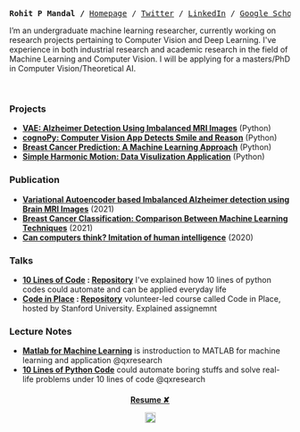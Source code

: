<p align="center">
  
  
  <p><pre align="center">
<strong>Rohit P Mandal /</strong> <a href="https://xiaowuc2.vercel.app">​Homepage​</a> / <a href="https://twitter.com/xiaowuc2">Twitter</a> / <a href="https://linkedin.com/in/xiaowuc2">​LinkedIn​</a> / <a href="https://scholar.google.com/citations?user=iHd8-ZkAAAAJ&hl=en">​Google Scholar​</a> / <a href="https://www.quora.com/profile/Rohit-Prasan-Mandal">Quora</a> / <a href="https://www.youtube.com/channel/UCX7oe66V8zyFpAJyMfPL9VA">​YouTube​</a></pre></p>

 I’m an undergraduate machine learning researcher, currently working on research 
 projects pertaining to Computer Vision and Deep Learning.  I've experience in both industrial research and academic research in 
 the field of Machine Learning and Computer Vision.
 I will be applying for a masters/PhD in Computer Vision/Theoretical AI.
  
<br>

### Projects ​
   - **[VAE: Alzheimer Detection Using Imbalanced MRI Images](https://github.com/xiaowuc2/Variational-Autoencoder-Alzheimer-Detection-Using-Imbalanced-MRI-Images)** (Python)
   - **[cognoPy: Computer Vision App Detects Smile and Reason](https://github.com/cognoPy/cognoPy)** (Python)
   - **[Breast Cancer Prediction: A Machine Learning Approach](https://github.com/xiaowuc2/Breast-Cancer-Prediction-A-Machine-Learning-Approach)** (Python)
   - **[Simple Harmonic Motion: Data Visulization Application](https://github.com/qxresearch/Simple-Harmonic-Motion)** (Python)

### Publication ​
  
  - **[Variational Autoencoder based Imbalanced Alzheimer detection using Brain MRI Images]()** (2021)
  - **[Breast Cancer Classification: Comparison Between Machine Learning Techniques]()** (2021)
  - **[Can computers think? Imitation of human intelligence](https://www.researchgate.net/publication/340645375_TITLE_CAN_COMPUTER_THINK_IMITATION_of_HUMAN_INTELLIGENCE)** (2020)
  
### Talks ​

- **[10 Lines of Code](https://www.youtube.com/watch?v=B0_0gK_CUpM&list=PLK_zxbpEUfmVPsXnl1wx1s6BD8eBUjuOM) : [Repository](https://github.com/qxresearch/qxresearch-event-1)** I've explained how 10 lines of python codes could automate and can be applied everyday life
- **[Code in Place](https://www.youtube.com/watch?v=5JpVuQNYoho&list=PLK_zxbpEUfmWO7zL7661s8ck4Ly2m0m-m) : [Repository](https://github.com/xiaowuc2/Code-in-Place-2021-Assignment-Solution)** volunteer-led course called Code in Place, hosted by Stanford University. Explained assignemnt

### Lecture Notes

   - **[Matlab for Machine Learning](https://github.com/qxresearchx/matlab-for-machine-leaning)** is instroduction to MATLAB for machine learning  and application @qxresearch
   - **[10 Lines of Python Code](https://github.com/qxresearch/qxresearch-event-1)** could automate boring stuffs and solve real-life problems under 10 lines of code @qxresearch 


 <h4 align="center">
    <a href="https://drive.google.com/file/d/1ALxiEOuDepm2v53wvKULA_ScwWMVfX85/view?usp=sharing">Resume ✘</a>
</p>
<p align="center">
 <td><img src="https://profile-counter.glitch.me/xiaowuc2/count.svg" alt="Visitors" height="19" /></td>
</p>
